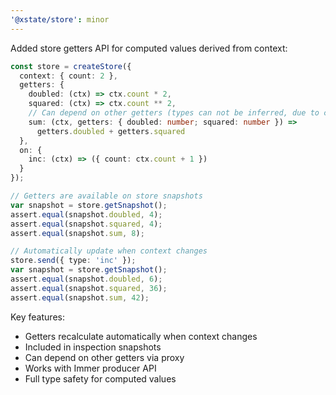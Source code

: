 ```yaml
---
'@xstate/store': minor
---
```


Added store getters API for computed values derived from context:

```ts
const store = createStore({
  context: { count: 2 },
  getters: {
    doubled: (ctx) => ctx.count * 2,
    squared: (ctx) => ctx.count ** 2,
    // Can depend on other getters (types can not be inferred, due to circular references)
    sum: (ctx, getters: { doubled: number; squared: number }) =>
      getters.doubled + getters.squared
  },
  on: {
    inc: (ctx) => ({ count: ctx.count + 1 })
  }
});

// Getters are available on store snapshots
var snapshot = store.getSnapshot();
assert.equal(snapshot.doubled, 4);
assert.equal(snapshot.squared, 4);
assert.equal(snapshot.sum, 8);

// Automatically update when context changes
store.send({ type: 'inc' });
var snapshot = store.getSnapshot();
assert.equal(snapshot.doubled, 6);
assert.equal(snapshot.squared, 36);
assert.equal(snapshot.sum, 42);
```

Key features:

- Getters recalculate automatically when context changes
- Included in inspection snapshots
- Can depend on other getters via proxy
- Works with Immer producer API
- Full type safety for computed values
